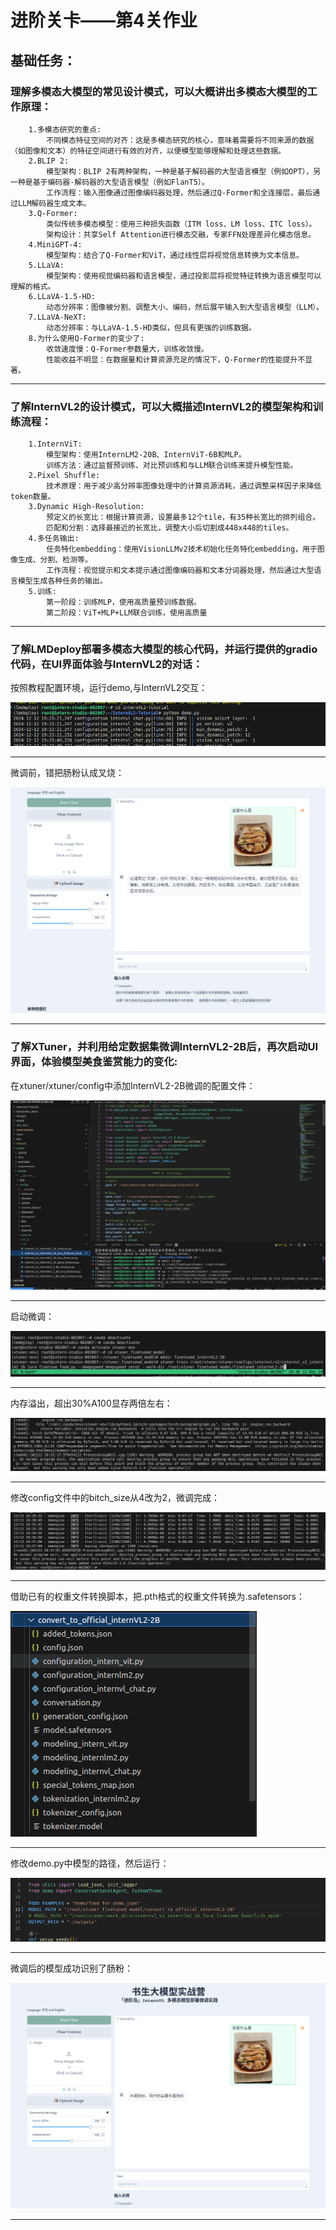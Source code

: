 


# 进阶关卡——第4关作业

    
## 基础任务：
### 理解多模态大模型的常见设计模式，可以大概讲出多模态大模型的工作原理：
        
        1.多模态研究的重点:
            不同模态特征空间的对齐：这是多模态研究的核心，意味着需要将不同来源的数据（如图像和文本）的特征空间进行有效的对齐，以便模型能够理解和处理这些数据。
        2.BLIP 2:
            模型架构：BLIP 2有两种架构，一种是基于解码器的大型语言模型（例如OPT），另一种是基于编码器-解码器的大型语言模型（例如FlanT5）。
            工作流程：输入图像通过图像编码器处理，然后通过Q-Former和全连接层，最后通过LLM解码器生成文本。
        3.Q-Former:
            类似传统多模态模型：使用三种损失函数（ITM loss、LM loss、ITC loss）。
            架构设计：共享Self Attention进行模态交融，专家FFN处理差异化模态信息。
        4.MiniGPT-4:
            模型架构：结合了Q-Former和ViT，通过线性层将视觉信息转换为文本信息。
        5.LLaVA:
            模型架构：使用视觉编码器和语言模型，通过投影层将视觉特征转换为语言模型可以理解的格式。
        6.LLaVA-1.5-HD:
            动态分辨率：图像被分割、调整大小、编码，然后展平输入到大型语言模型（LLM）。
        7.LLaVA-NeXT:
            动态分辨率：与LLaVA-1.5-HD类似，但具有更强的训练数据。
        8.为什么使用Q-Former的变少了:
            收敛速度慢：Q-Former参数量大，训练收敛慢。
            性能收益不明显：在数据量和计算资源充足的情况下，Q-Former的性能提升不显著。

  
-------------------------------------------------------------------------------------------------------------------

  
### 了解InternVL2的设计模式，可以大概描述InternVL2的模型架构和训练流程：

        1.InternViT:
            模型架构：使用InternLM2-20B、InternViT-6B和MLP。
            训练方法：通过监督预训练、对比预训练和与LLM联合训练来提升模型性能。
        2.Pixel Shuffle:
            技术原理：用于减少高分辨率图像处理中的计算资源消耗，通过调整采样因子来降低token数量。
        3.Dynamic High-Resolution:
            预定义的长宽比：根据计算资源，设置最多12个tile，有35种长宽比的排列组合。
            匹配和分割：选择最接近的长宽比，调整大小后切割成448x448的tiles。
        4.多任务输出:
            任务特化embedding：使用VisionLLMv2技术初始化任务特化embedding，用于图像生成、分割、检测等。
            工作流程：视觉提示和文本提示通过图像编码器和文本分词器处理，然后通过大型语言模型生成各种任务的输出。
        5.训练:
            第一阶段：训练MLP，使用高质量预训练数据。
            第二阶段：ViT+MLP+LLM联合训练，使用高质量
  
-------------------------------------------------------------------------------------------------------------------


### 了解LMDeploy部署多模态大模型的核心代码，并运行提供的gradio代码，在UI界面体验与InternVL2的对话：


按照教程配置环境，运行demo,与InternVL2交互：

  
![erro](https://github.com/Victory-7291/AI_Lab/raw/main/images/2024-12-12%2019-27-54.png "2024-11-20%2021-42-15.png")

  
-------------------------------------------------------------------------------------------------------------------


微调前，错把肠粉认成叉烧：


![erro](https://github.com/Victory-7291/AI_Lab/raw/main/images/2024-12-14%2010-07-15.png "2024-11-20%2021-42-31.png")

  
-------------------------------------------------------------------------------------------------------------------


### 了解XTuner，并利用给定数据集微调InternVL2-2B后，再次启动UI界面，体验模型美食鉴赏能力的变化:


在xtuner/xtuner/config中添加InternVL2-2B微调的配置文件：

  
![erro](https://github.com/Victory-7291/AI_Lab/raw/main/images/2024-12-12%2020-05-49.png "2024-11-20%2021-43-08.png")

  
-------------------------------------------------------------------------------------------------------------------


启动微调：

  
![erro](https://github.com/Victory-7291/AI_Lab/raw/main/images/2024-12-12%2020-37-18.png "2024-11-20%2021-42-31.png")

  
-------------------------------------------------------------------------------------------------------------------


内存溢出，超出30%A100显存两倍左右：

![erro](https://github.com/Victory-7291/AI_Lab/raw/main/images/2024-12-12%2021-03-19.png "2024-11-20%2021-42-15.png")

  
-------------------------------------------------------------------------------------------------------------------


修改config文件中的bitch_size从4改为2，微调完成：

![erro](https://github.com/Victory-7291/AI_Lab/raw/main/images/2024-12-13%2021-23-49.png "2024-11-20%2021-43-08.png")

  
-------------------------------------------------------------------------------------------------------------------


借助已有的权重文件转换脚本，把.pth格式的权重文件转换为.safetensors：

  
![erro](https://github.com/Victory-7291/AI_Lab/raw/main/images/2024-12-13%2021-44-22.png "2024-11-20%2021-43-50.png")

  
-------------------------------------------------------------------------------------------------------------------


修改demo.py中模型的路径，然后运行：

  
![erro](https://github.com/Victory-7291/AI_Lab/raw/main/images/2024-12-13%2021-49-43.png "2024-11-20%2021-43-50.png")

  
-------------------------------------------------------------------------------------------------------------------


微调后的模型成功识别了肠粉：

  
![erro](https://github.com/Victory-7291/AI_Lab/raw/main/images/2024-12-14%2010-15-06.png "2024-11-20%2021-42-31.png")

  
-------------------------------------------------------------------------------------------------------------------

